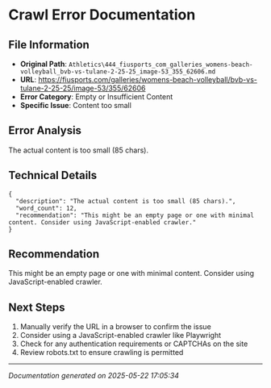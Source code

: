 # Crawl Error Documentation

## File Information
- **Original Path**: `Athletics\444_fiusports_com_galleries_womens-beach-volleyball_bvb-vs-tulane-2-25-25_image-53_355_62606.md`
- **URL**: https://fiusports.com/galleries/womens-beach-volleyball/bvb-vs-tulane-2-25-25/image-53/355/62606
- **Error Category**: Empty or Insufficient Content
- **Specific Issue**: Content too small

## Error Analysis
The actual content is too small (85 chars).

## Technical Details
```
{
  "description": "The actual content is too small (85 chars).",
  "word_count": 12,
  "recommendation": "This might be an empty page or one with minimal content. Consider using JavaScript-enabled crawler."
}
```

## Recommendation
This might be an empty page or one with minimal content. Consider using JavaScript-enabled crawler.

## Next Steps
1. Manually verify the URL in a browser to confirm the issue
2. Consider using a JavaScript-enabled crawler like Playwright
3. Check for any authentication requirements or CAPTCHAs on the site
4. Review robots.txt to ensure crawling is permitted

---
*Documentation generated on 2025-05-22 17:05:34*
